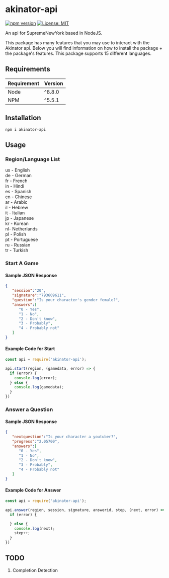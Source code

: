 # akinator-api
[![npm version](https://badge.fury.io/js/akinator-api.svg)](https://badge.fury.io/js/akinator-api)
[![License: MIT](https://img.shields.io/badge/License-MIT-blue.svg)](https://opensource.org/licenses/MIT)

An api for SupremeNewYork based in NodeJS.

This package has many features that you may use to interact with the Akinator api.
Below you will find information on how to install the package + the package's features.
This package supports 15 different languages.

## Requirements
| Requirement | Version |
| ---|---|
| Node | ^8.8.0 |
| NPM | ^5.5.1 |


## Installation

``npm i akinator-api``


## Usage

### Region/Language List
us - English<br>
de - German<br>
fr - French<br>
in - Hindi<br>
es - Spanish<br>
cn - Chinese<br>
ar - Arabic<br>
il - Hebrew<br>
it - Italian<br>
jp - Japanese<br>
kr - Korean<br>
nl- Netherlands<br>
pl - Polish<br>
pt - Portuguese<br>
ru - Russian<br>
tr - Turkish

### Start A Game

#### Sample JSON Response

```json
{  
   "session":"20",
   "signature":"793609611",
   "question":"Is your character's gender female?",
   "answers":[  
      "0 - Yes",
      "1 - No",
      "2 - Don't know",
      "3 - Probably",
      "4 - Probably not"
   ]
}
```

#### Example Code for Start

```js
const api = require('akinator-api');

api.start(region, (gamedata, error) => {
  if (error) {
    console.log(error);
  } else {
    console.log(gamedata);
  }
})
```

### Answer a Question

#### Sample JSON Response

```json
{  
   "nextquestion":"Is your character a youtuber?",
   "progress":"2.05700",
   "answers":[  
      "0 - Yes",
      "1 - No",
      "2 - Don't know",
      "3 - Probably",
      "4 - Probably not"
   ]
}
```

#### Example Code for Answer

```js
const api = require('akinator-api');

api.answer(region, session, signature, answerid, step, (next, error) => {
  if (error) {

  } else {
    console.log(next);
    step++;
  }
})
```

## TODO

1. Completion Detection
